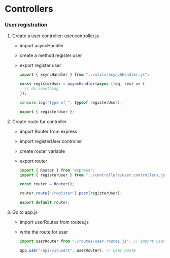 # Controllers

### User registration

1.  Create a user controller: user.controller.js

    - import asyncHandler
    - create a method register user
    - export register user

      ```javascript
      import { asyncHandler } from "../utils/asynchHandler.js";

      const registerUser = asyncHandler(async (req, res) => {
        // do something
      });

      console.log("Type of ", typeof registerUser);

      export { registerUser };
      ```

2.  Create route for controller

    - import Router from express
    - import registerUser controller
    - create router variable
    - export router

      ```javascript
      import { Router } from "express";
      import { registerUser } from "../controllers/user.controllers.js";

      const router = Router();

      router.route("/register").post(registerUser);

      export default router;
      ```

3.  Go to app.js

    - import userRoutes from routes.js
    - write the route for user

      ```javascript
      import userRouter from "./routes/user.routes.js"; // import user route

      app.use("/api/v1/users", userRouter); // User Route
      ```
